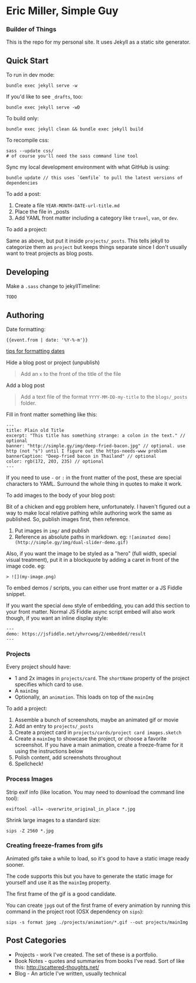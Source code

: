 # Eric Miller, Simple Guy

### Builder of Things

This is the repo for my personal site. It uses Jekyll as a static site generator.

## Quick Start

To run in dev mode:

    bundle exec jekyll serve -w

If you'd like to see `_drafts`, too:

    bundle exec jekyll serve -wD

To build only:

    bundle exec jekyll clean && bundle exec jekyll build

To recompile css:
    
    sass --update css/
    # of course you'll need the sass command line tool

Sync my local development environment with what GitHub is using:

    bundle update // this uses `Gemfile` to pull the latest versions of dependencies

To add a post:

1. Create a file `YEAR-MONTH-DATE-url-title.md`
2. Place the file in _posts
3. Add YAML front matter including a category like `travel`, `van`, or `dev`.

To add a project:

Same as above, but put it inside `projects/_posts`. This tells jekyll to categorize them as `project` but keeps things separate since I don't usually want to treat projects as blog posts.

## Developing

Make a `.sass` change to jekyllTimeline:

    TODO

## Authoring

Date formatting:

    {{event.from | date: '%Y-%-m'}}

[tips for formatting dates](http://alanwsmith.com/jekyll-liquid-date-formatting-examples)

Hide a blog post or project (unpublish)

> Add an `x` to the front of the title of the file

Add a blog post

> Add a text file of the format `YYYY-MM-DD-my-title` to the `blogs/_posts` folder.

Fill in front matter something like this:

```
---
title: Plain old Title
excerpt: "This title has something strange: a colon in the text." // optional
banner: "http://simple.gy/img/deep-fried-bacon.jpg" // optional. use http (not "s") until I figure out the https-needs-www problem
bannerCaption: "Deep-fried bacon in Thailand" // optional
color: rgb(172, 203, 235) // optional
---
```

If you need to use `-` or `:` in the front matter of the post, these are special characters to YAML. Surround the whole thing in quotes to make it work.

To add images to the body of your blog post:

Bit of a chicken and egg problem here, unfortunately. I haven't figured out a way to make local relative pathing while authoring work the same as published. So, publish images first, then reference.

1. Put images in `img/` and publish
1. Reference as absolute paths in markdown. eg: `![animated demo](http://simple.gy/img/dual-slider-demo.gif)`

Also, if you want the image to be styled as a "hero" (full width, special visual treatment), put it in a blockquote by adding a caret in front of the image code. eg:

    > ![](my-image.png)

To embed demos / scripts, you can either use front matter or a JS Fiddle snippet.

If you want the special `demo` style of embedding, you can add this section to your front matter. Normal JS Fiddle async script embed will also work though, if you want an inline display style:

```
---
demo: https://jsfiddle.net/yhvrcwog/2/embedded/result
---
```
    
### Projects

Every project should have:

* 1 and 2x images in `projects/card`. The `shortName` property of the project specifies which card to use.
* A `mainImg`
* Optionally, an `animation`. This loads on top of the `mainImg`

To add a project: 

1. Assemble a bunch of screenshots, maybe an animated gif or movie
2. Add an entry to `projects/_posts`
3. Create a project card in `projects/cards/project card images.sketch`
4. Create a `mainImg` to showcase the project, or choose a favorite screenshot. If you have a main animation, create a freeze-frame for it using the instructions below
5. Polish content, add screenshots throughout
6. Spellcheck!

### Process Images

Strip exif info (like location. You may need to download the command line tool):

    exiftool -all= -overwrite_original_in_place *.jpg

Shrink large images to a standard size:

    sips -Z 2560 *.jpg

### Creating freeze-frames from gifs

Animated gifs take a while to load, so it's good to have a static image ready sooner.

The code supports this but you have to generate the static image for yourself and use it as the `mainImg` property. 

The first frame of the gif is a good candidate.

You can create `jpg`s out of the first frame of every animation by running this command in the project root (OSX dependency on `sips`):

    sips -s format jpeg ./projects/animation/*.gif --out projects/mainImg

## Post Categories

* Projects - work I've created. The set of these is a portfolio.
* Book Notes - quotes and summaries from books I've read. Sort of like this: http://scattered-thoughts.net/
* Blog - An article I've written, usually technical

